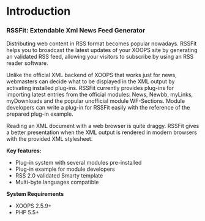 # Introduction

### RSSFit: Extendable Xml News Feed Generator
Distributing web content in RSS format becomes popular nowadays. RSSFit helps you to broadcast the latest updates of your XOOPS site by generating an validated RSS feed, allowing your visitors to subscribe by using an RSS reader software.

Unlike the official XML backend of XOOPS that works just for news, webmasters can decide what to be displayed in the XML output by activating installed plug-ins.
RSSFit currently provides plug-ins for importing latest entries from the official modules: News, Newbb, myLinks, myDownloads and the popular unofficial module WF-Sections. Module developers can write a plug-in for RSSFit easily with the reference of the prepared plug-in example.

Reading an XML document with a web browser is quite draggy. RSSFit gives a better presentation when the XML output is rendered in modern browsers with the provided XML stylesheet.

**Key features:**
* Plug-in system with several modules pre-installed
* Plug-in example for module developers
* RSS 2.0 validated Smarty template
* Multi-byte languages compatible

**System Requirements**

* XOOPS 2.5.9+
* PHP 5.5+